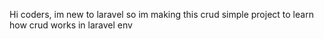 Hi coders, im new to laravel so im making this crud simple project to learn how crud works in laravel env
